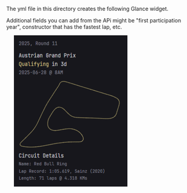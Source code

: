 The yml file in this directory creates the following Glance widget.

Additional fields you can add from the APi might be "first participation year", constructor that has the fastest lap, etc. 

<img src="./next_race.png" width="300px" height = "400px" hspace="20px" />